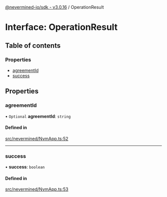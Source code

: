 [@nevermined-io/sdk - v3.0.16](../code-reference.md) / OperationResult

# Interface: OperationResult

## Table of contents

### Properties

- [agreementId](OperationResult.md#agreementid)
- [success](OperationResult.md#success)

## Properties

### agreementId

• `Optional` **agreementId**: `string`

#### Defined in

[src/nevermined/NvmApp.ts:52](https://github.com/nevermined-io/sdk-js/blob/55c3b4ac21ca5824c7e92f5077fc57cd9e47c00a/src/nevermined/NvmApp.ts#L52)

---

### success

• **success**: `boolean`

#### Defined in

[src/nevermined/NvmApp.ts:53](https://github.com/nevermined-io/sdk-js/blob/55c3b4ac21ca5824c7e92f5077fc57cd9e47c00a/src/nevermined/NvmApp.ts#L53)
